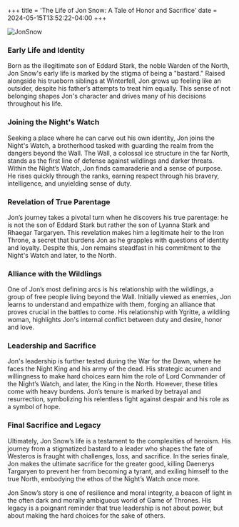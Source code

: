 +++
title = 'The Life of Jon Snow: A Tale of Honor and Sacrifice'
date = 2024-05-15T13:52:22-04:00
+++

![JonSnow](/images/jonsnow.jpeg)

### Early Life and Identity

Born as the illegitimate son of Eddard Stark, the noble Warden of the North, Jon Snow's early life is marked by the stigma of being a "bastard." Raised alongside his trueborn siblings at Winterfell, Jon grows up feeling like an outsider, despite his father’s attempts to treat him equally. This sense of not belonging shapes Jon's character and drives many of his decisions throughout his life.

### Joining the Night's Watch

Seeking a place where he can carve out his own identity, Jon joins the Night's Watch, a brotherhood tasked with guarding the realm from the dangers beyond the Wall. The Wall, a colossal ice structure in the far North, stands as the first line of defense against wildlings and darker threats. Within the Night’s Watch, Jon finds camaraderie and a sense of purpose. He rises quickly through the ranks, earning respect through his bravery, intelligence, and unyielding sense of duty.

### Revelation of True Parentage

Jon’s journey takes a pivotal turn when he discovers his true parentage: he is not the son of Eddard Stark but rather the son of Lyanna Stark and Rhaegar Targaryen. This revelation makes him a legitimate heir to the Iron Throne, a secret that burdens Jon as he grapples with questions of identity and loyalty. Despite this, Jon remains steadfast in his commitment to the Night's Watch and later, to the North.

### Alliance with the Wildlings

One of Jon’s most defining arcs is his relationship with the wildlings, a group of free people living beyond the Wall. Initially viewed as enemies, Jon learns to understand and empathize with them, forging an alliance that proves crucial in the battles to come. His relationship with Ygritte, a wildling woman, highlights Jon's internal conflict between duty and desire, honor and love.

### Leadership and Sacrifice

Jon's leadership is further tested during the War for the Dawn, where he faces the Night King and his army of the dead. His strategic acumen and willingness to make hard choices earn him the role of Lord Commander of the Night’s Watch, and later, the King in the North. However, these titles come with heavy burdens. Jon’s tenure is marked by betrayal and resurrection, symbolizing his relentless fight against despair and his role as a symbol of hope.

### Final Sacrifice and Legacy

Ultimately, Jon Snow’s life is a testament to the complexities of heroism. His journey from a stigmatized bastard to a leader who shapes the fate of Westeros is fraught with challenges, loss, and sacrifice. In the series finale, Jon makes the ultimate sacrifice for the greater good, killing Daenerys Targaryen to prevent her from becoming a tyrant, and exiling himself to the true North, embodying the ethos of the Night’s Watch once more.

Jon Snow’s story is one of resilience and moral integrity, a beacon of light in the often dark and morally ambiguous world of Game of Thrones. His legacy is a poignant reminder that true leadership is not about power, but about making the hard choices for the sake of others.
